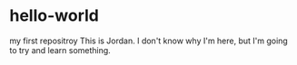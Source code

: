 # hello-world
my first repositroy
This is Jordan. I don't know why I'm here, but I'm going to try and learn something.
